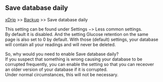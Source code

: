 ## Save database daily
[xDrip](../README.md) >> [Backup](./Baclup.md) >> Save database daily  
  
This setting can be found under Settings &#8722;> Less common settings.  
By default it is disabled.  And the setting Glucose retention on the same page is also set to 0 by default.
With those (default) settings, your database will contain all your readings and will never be deleted.  
  
So, why would you need to enable Save database daily?  
If you suspect that something is wrong causing your database to be corrupted frequently, you can enable the setting so that you can receover an older version of your database if it is corrupted.  
Under normal circumstances, this will not be necessary.  
  
